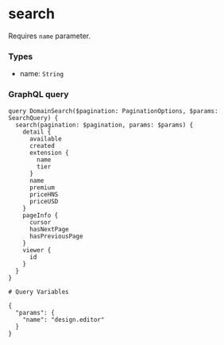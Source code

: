 # search



Requires `name` parameter.

### Types

- name: `String`

### GraphQL query

```sdl
query DomainSearch($pagination: PaginationOptions, $params: SearchQuery) {
  search(pagination: $pagination, params: $params) {
    detail {
      available
      created
      extension {
        name
        tier
      }
      name
      premium
      priceHNS
      priceUSD
    }
    pageInfo {
      cursor
      hasNextPage
      hasPreviousPage
    }
    viewer {
      id
    }
  }
}

# Query Variables

{
  "params": {
    "name": "design.editor"
  }
}
```

